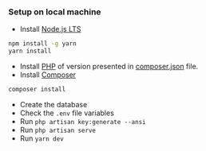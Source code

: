 ### Setup on local machine

- Install [Node.js LTS](https://nodejs.org/en/)

```bash
npm install -g yarn
yarn install
```

- Install [PHP](https://secure.php.net/downloads.php) of version presented in [composer.json](../composer.json) file.
- Install [Composer](https://getcomposer.org)

```bash
composer install
```

- Create the database
- Check the `.env` file variables
- Run `php artisan key:generate --ansi`
- Run `php artisan serve`
- Run `yarn dev`
